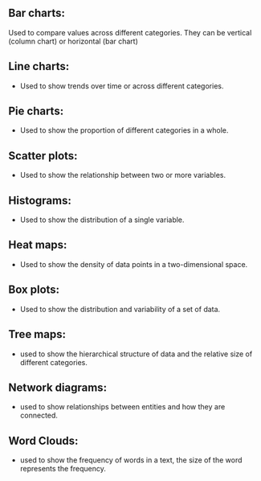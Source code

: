 ## Bar charts:
 Used to compare values across different categories. They can be vertical (column chart) or horizontal (bar chart)

## Line charts: 
* Used to show trends over time or across different categories.

## Pie charts: 
* Used to show the proportion of different categories in a whole.

## Scatter plots: 
* Used to show the relationship between two or more variables.

## Histograms: 
* Used to show the distribution of a single variable.

## Heat maps: 
* Used to show the density of data points in a two-dimensional space.

## Box plots: 
* Used to show the distribution and variability of a set of data.

## Tree maps: 
* used to show the hierarchical structure of data and the relative size of different categories.

## Network diagrams: 
* used to show relationships between entities and how they are connected.

## Word Clouds: 
* used to show the frequency of words in a text, the size of the word represents the frequency.
